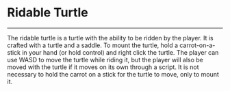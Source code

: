 # Ridable Turtle

---

The ridable turtle is a turtle with the ability to be ridden by the player. It is crafted with a turtle and a saddle. To mount the turtle, hold a carrot-on-a-stick in your hand (or hold control) and right click the turtle. The player can use WASD to move the turtle while riding it, but the player will also be moved with the turtle if it moves on its own through a script. It is not necessary to hold the carrot on a stick for the turtle to move, only to mount it. 